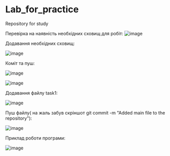 # Lab_for_practice
Repository for study


Перевірка на наявність необхідних сховищ для робіт:
![image](https://user-images.githubusercontent.com/85624023/122215675-28dded00-ceb4-11eb-9713-96e9f70a9ef9.png)


Додавання необхідних сховищ:

![image](https://user-images.githubusercontent.com/85624023/122215801-59258b80-ceb4-11eb-8e87-126851a10772.png)

Коміт та пуш:


![image](https://user-images.githubusercontent.com/85624023/122215867-6b072e80-ceb4-11eb-92a5-dad7bcfb6e23.png)


![image](https://user-images.githubusercontent.com/85624023/122215880-6f334c00-ceb4-11eb-8a88-c48ca51678dd.png)


Додавання файлу task1:


![image](https://user-images.githubusercontent.com/85624023/122215986-8d994780-ceb4-11eb-9dd2-7aaeab0d2299.png)
 
 
 Пуш файлу( на жаль забув скріншот git commit -m "Added main file to the repository"):
 
 
 ![image](https://user-images.githubusercontent.com/85624023/122216107-aefa3380-ceb4-11eb-841f-2475d082b1a2.png)
 
 
 Приклад роботи програми:
 
 
 ![image](https://user-images.githubusercontent.com/85624023/122216972-a3f3d300-ceb5-11eb-954d-5b481cecd548.png)




